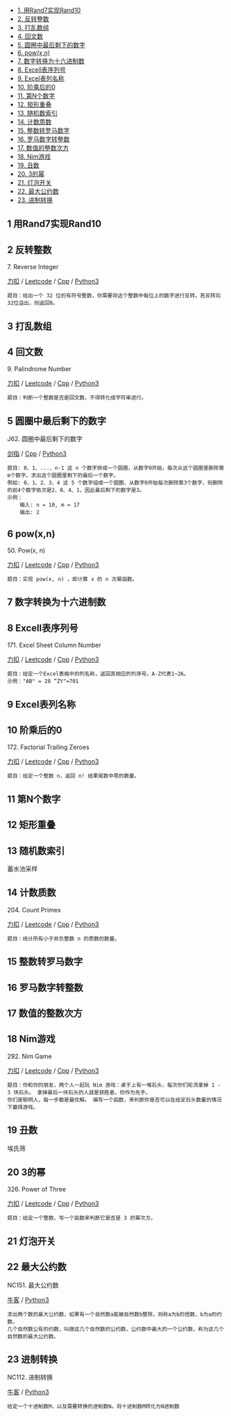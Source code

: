 <!-- GFM-TOC -->
* [1. 用Rand7实现Rand10](#1-用Rand7实现Rand10)
* [2. 反转整数](#2-反转整数)
* [3. 打乱数组](#3-打乱数组)
* [4. 回文数](#4-回文数)
* [5. 圆圈中最后剩下的数字](#5-圆圈中最后剩下的数字)
* [6. pow(x,n)](#6-pow(x,n))
* [7. 数字转换为十六进制数](#7-数字转换为十六进制数) 
* [8. Excell表序列号](#8-Excell表序列号)
* [9. Excel表列名称](#9-Excel表列名称)  
* [10. 阶乘后的0](#10-阶乘后的0)
* [11. 第N个数字](#11-第N个数字)        
* [12. 矩形重叠](#12-矩形重叠)         
* [13. 随机数索引](#13-随机数索引)       
* [14. 计数质数](#14-计数质数)
* [15. 整数转罗马数字](#15-整数转罗马数字)   
* [16. 罗马数字转整数](#16-罗马数字转整数)    
* [17. 数值的整数次方](#17-数值的整数次方)   
* [18. Nim游戏](#18-Nim游戏)
* [19. 丑数](#19-丑数)                 
* [20. 3的幂](#20-3的幂)
* [21. 灯泡开关](#21-灯泡开关)          
* [22. 最大公约数](#22-最大公约数)
* [23. 进制转换](#23-进制转换)
<!-- GFM-TOC -->

## 1 用Rand7实现Rand10


## 2 反转整数
7\. Reverse Integer

[力扣](https://leetcode-cn.com/problems/reverse-integer/) / [Leetcode](https://leetcode.com/problems/reverse-integer/) / [Cpp](../algo_09_math/L7.cpp) / [Python3](../python-algorithm/algo_09_math/L7.py)
```
题目：给出一个 32 位的有符号整数，你需要将这个整数中每位上的数字进行反转。若反转后32位溢出，则返回0。
```

## 3 打乱数组



## 4 回文数
9\. Palindrome Number

[力扣](https://leetcode-cn.com/problems/palindrome-number/) / [Leetcode](https://leetcode.com/problems/palindrome-number/) / [Cpp](../algo_09_math/L9.cpp) / [Python3](../python-algorithm/algo_09_math/L9.py)
```
题目：判断一个整数是否是回文数，不得转化成字符串进行。
```


## 5 圆圈中最后剩下的数字
J62\. 圆圈中最后剩下的数字

[剑指](https://leetcode-cn.com/problems/yuan-quan-zhong-zui-hou-sheng-xia-de-shu-zi-lcof/)  / [Cpp](../algo_09_math/J62.cpp) / [Python3](../python-algorithm/algo_09_math/J62.py)
```
题目: 0、1、...、n-1 这 n 个数字排成一个圆圈，从数字0开始，每次从这个圆圈里删除第m个数字。求出这个圆圈里剩下的最后一个数字。
例如: 0、1、2、3、4 这 5 个数字组成一个圆圈，从数字0开始每次删除第3个数字，则删除的前4个数字依次是2、0、4、1，因此最后剩下的数字是3。
示例：
    输入: n = 10, m = 17
    输出: 2
```

## 6 pow(x,n)
50\. Pow(x, n)

[力扣](https://leetcode-cn.com/problems/powx-n/) / [Leetcode](https://leetcode.com/problems/powx-n/) / [Cpp](../algo_09_math/L50-m.cpp) / [Python3](../python-algorithm/algo_09_math/L50-m.py)
```
题目：实现 pow(x, n) ，即计算 x 的 n 次幂函数。
```


## 7 数字转换为十六进制数

## 8 Excell表序列号
171\. Excel Sheet Column Number

[力扣](https://leetcode-cn.com/problems/excel-sheet-column-number/) / [Leetcode](https://leetcode.com/problems/excel-sheet-column-number/) / [Cpp](../algo_09_math/L171.cpp) / [Python3](../python-algorithm/algo_09_math/L171.py)
```
题目：给定一个Excel表格中的列名称，返回其相应的列序号。A-Z代表1~26。
示例："AB" = 28 ”ZY"=701
```
## 9 Excel表列名称

## 10 阶乘后的0
172\. Factorial Trailing Zeroes

[力扣](https://leetcode-cn.com/problems/factorial-trailing-zeroes/) / [Leetcode](https://leetcode.com/problems/factorial-trailing-zeroes/) / [Cpp](../algo_09_math/L172-m.cpp) / [Python3](../python-algorithm/algo_09_math/L172-m.py)
```
题目：给定一个整数 n，返回 n! 结果尾数中零的数量。
```

## 11 第N个数字

## 12 矩形重叠

## 13 随机数索引
蓄水池采样


## 14 计数质数
204\. Count Primes

[力扣](https://leetcode-cn.com/problems/count-primes/) / [Leetcode](https://leetcode.com/problems/count-primes/) / [Cpp](../algo_09_math/L204.cpp) / [Python3](../python-algorithm/algo_09_math/L204.py)
```
题目：统计所有小于非负整数 n 的质数的数量。
```

## 15 整数转罗马数字

## 16 罗马数字转整数

## 17 数值的整数次方


## 18 Nim游戏
292\. Nim Game

[力扣](https://leetcode-cn.com/problems/nim-game/) / [Leetcode](https://leetcode.com/problems/nim-game/) / [Cpp](../algo_09_math/L292.cpp) / [Python3](../python-algorithm/algo_09_math/L292.py)
```
题目：你和你的朋友，两个人一起玩 Nim 游戏：桌子上有一堆石头，每次你们轮流拿掉 1 - 3 块石头。 拿掉最后一块石头的人就是获胜者。你作为先手。
你们是聪明人，每一步都是最优解。 编写一个函数，来判断你是否可以在给定石头数量的情况下赢得游戏。
```

## 19 丑数
埃氏筛


## 20 3的幂
326\. Power of Three

[力扣](https://leetcode-cn.com/problems/power-of-three/) / [Leetcode](https://leetcode.com/problems/power-of-three/) / [Cpp](../algo_09_math/L326.cpp) / [Python3](../python-algorithm/algo_09_math/L326.py)
```
题目：给定一个整数，写一个函数来判断它是否是 3 的幂次方。
```

## 21 灯泡开关

## 22 最大公约数
NC151\. 最大公约数  

[牛客](https://www.nowcoder.com/practice/cf4091ca75ca47958182dae85369c82c?tpId=188&&tqId=38574&rp=1&ru=/activity/oj&qru=/ta/job-code-high-week/question-ranking) / [Python3](../python-algorithm/algo_09_math/NC151求最大公约数.py)
```
求出两个数的最大公约数，如果有一个自然数a能被自然数b整除，则称a为b的倍数，b为a的约数。
几个自然数公有的约数，叫做这几个自然数的公约数。公约数中最大的一个公约数，称为这几个自然数的最大公约数。
```

## 23 进制转换
NC112\. 进制转换  

[牛客](https://www.nowcoder.com/practice/2cc32b88fff94d7e8fd458b8c7b25ec1?tpId=188&&tqId=38624&rp=1&ru=/activity/oj&qru=/ta/job-code-high-week/question-ranking) / [Python3](../python-algorithm/algo_09_math/NC112进制转换.py)
```
给定一个十进制数M，以及需要转换的进制数N。将十进制数M转化为N进制数
```

